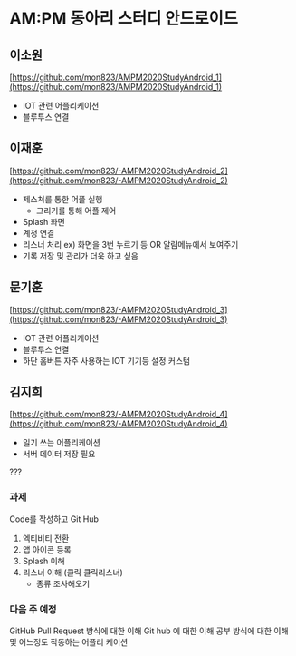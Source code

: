AM:PM 동아리 스터디 안드로이드
==

## 이소원 
[https://github.com/mon823/AMPM2020StudyAndroid_1](https://github.com/mon823/AMPM2020StudyAndroid_1)
- IOT 관련 어플리케이션
- 블루투스 연결

## 이재훈 
[https://github.com/mon823/-AMPM2020StudyAndroid_2](https://github.com/mon823/-AMPM2020StudyAndroid_2)
- 제스쳐를 통한 어플 실행 
	- 그리기를 통해 어플 제어
- Splash 화면
- 계정 연결
- 리스너 처리 ex) 화면을 3번 누르기 등 OR 알람메뉴에서 보여주기
- 기록 저장 및 관리가 더욱 하고 싶음

## 문기훈
[https://github.com/mon823/-AMPM2020StudyAndroid_3](https://github.com/mon823/-AMPM2020StudyAndroid_3)
- IOT 관련 어플리케이션
- 블루투스 연결
- 하단 홈버튼 자주 사용하는 IOT 기기등 설정 커스텀

## 김지희
[https://github.com/mon823/-AMPM2020StudyAndroid_4](https://github.com/mon823/-AMPM2020StudyAndroid_4)
- 일기 쓰는 어플리케이션
- 서버 데이터 저장 필요

???
### 과제

Code를 작성하고 Git Hub
1. 엑티비티 전환
2. 앱 아이콘 등록
3. Splash 이해
4. 리스너 이해 (클릭 클릭리스너)
	- 종류 조사해오기 

### 다음 주 예정
GitHub Pull Request 방식에 대한 이해
Git hub 에 대한 이해
공부 방식에 대한 이해 및 어느정도 작동하는 어플리 케이션 
